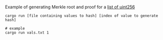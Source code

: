 Example of generating Merkle root and proof for a [list of uint256](./vals.txt)

```shell
cargo run [file containing values to hash] [index of value to generate hash]

# example
cargo run vals.txt 1
```

